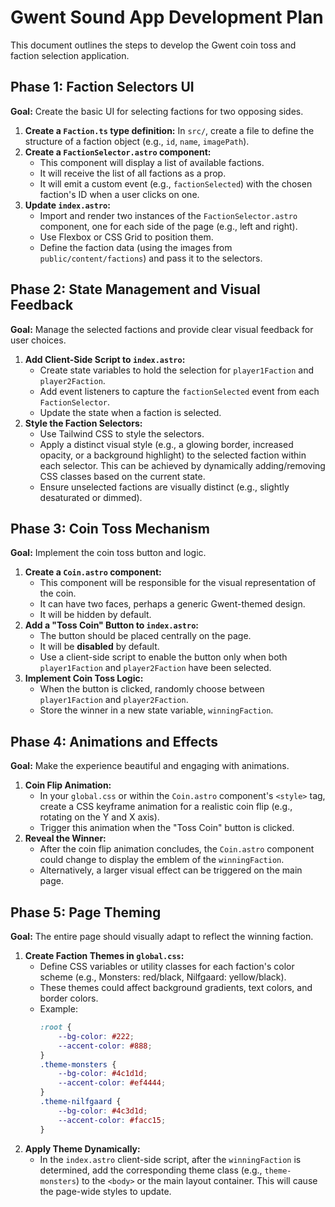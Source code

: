 # Gwent Sound App Development Plan

This document outlines the steps to develop the Gwent coin toss and faction selection application.

## Phase 1: Faction Selectors UI

**Goal:** Create the basic UI for selecting factions for two opposing sides.

1.  **Create a `Faction.ts` type definition:** In `src/`, create a file to define the structure of a faction object (e.g., `id`, `name`, `imagePath`).
2.  **Create a `FactionSelector.astro` component:**
    *   This component will display a list of available factions.
    *   It will receive the list of all factions as a prop.
    *   It will emit a custom event (e.g., `factionSelected`) with the chosen faction's ID when a user clicks on one.
3.  **Update `index.astro`:**
    *   Import and render two instances of the `FactionSelector.astro` component, one for each side of the page (e.g., left and right).
    *   Use Flexbox or CSS Grid to position them.
    *   Define the faction data (using the images from `public/content/factions`) and pass it to the selectors.

## Phase 2: State Management and Visual Feedback

**Goal:** Manage the selected factions and provide clear visual feedback for user choices.

1.  **Add Client-Side Script to `index.astro`:**
    *   Create state variables to hold the selection for `player1Faction` and `player2Faction`.
    *   Add event listeners to capture the `factionSelected` event from each `FactionSelector`.
    *   Update the state when a faction is selected.
2.  **Style the Faction Selectors:**
    *   Use Tailwind CSS to style the selectors.
    *   Apply a distinct visual style (e.g., a glowing border, increased opacity, or a background highlight) to the selected faction within each selector. This can be achieved by dynamically adding/removing CSS classes based on the current state.
    *   Ensure unselected factions are visually distinct (e.g., slightly desaturated or dimmed).

## Phase 3: Coin Toss Mechanism

**Goal:** Implement the coin toss button and logic.

1.  **Create a `Coin.astro` component:**
    *   This component will be responsible for the visual representation of the coin.
    *   It can have two faces, perhaps a generic Gwent-themed design.
    *   It will be hidden by default.
2.  **Add a "Toss Coin" Button to `index.astro`:**
    *   The button should be placed centrally on the page.
    *   It will be **disabled** by default.
    *   Use a client-side script to enable the button only when both `player1Faction` and `player2Faction` have been selected.
3.  **Implement Coin Toss Logic:**
    *   When the button is clicked, randomly choose between `player1Faction` and `player2Faction`.
    *   Store the winner in a new state variable, `winningFaction`.

## Phase 4: Animations and Effects

**Goal:** Make the experience beautiful and engaging with animations.

1.  **Coin Flip Animation:**
    *   In your `global.css` or within the `Coin.astro` component's `<style>` tag, create a CSS keyframe animation for a realistic coin flip (e.g., rotating on the Y and X axis).
    *   Trigger this animation when the "Toss Coin" button is clicked.
2.  **Reveal the Winner:**
    *   After the coin flip animation concludes, the `Coin.astro` component could change to display the emblem of the `winningFaction`.
    *   Alternatively, a larger visual effect can be triggered on the main page.

## Phase 5: Page Theming

**Goal:** The entire page should visually adapt to reflect the winning faction.

1.  **Create Faction Themes in `global.css`:**
    *   Define CSS variables or utility classes for each faction's color scheme (e.g., Monsters: red/black, Nilfgaard: yellow/black).
    *   These themes could affect background gradients, text colors, and border colors.
    *   Example:
        ```css
        :root {
            --bg-color: #222;
            --accent-color: #888;
        }
        .theme-monsters {
            --bg-color: #4c1d1d;
            --accent-color: #ef4444;
        }
        .theme-nilfgaard {
            --bg-color: #4c3d1d;
            --accent-color: #facc15;
        }
        ```
2.  **Apply Theme Dynamically:**
    *   In the `index.astro` client-side script, after the `winningFaction` is determined, add the corresponding theme class (e.g., `theme-monsters`) to the `<body>` or the main layout container. This will cause the page-wide styles to update.
